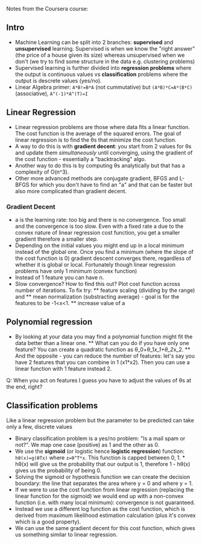 Notes from the Coursera course:

## Intro
* Machine Learning can be split into 2 branches: **supervised** and **unsupervised** learning. Supervised is when we know the "right answer" (the price of a house given its size) whereas unsupervised when we don't (we try to find some structure in the data e.g. clustering problems)
* Supervised learning is further divided into **regression problems** where the output is continuous values vs **classification** problems where the output is descrete values (yes/no).
* Linear Algebra primer: ```A*B!=B*A``` (not cummutative) but ```(A*B)*C=A*(B*C)``` (associative), ```A^(-1)*A^(T)=I```


## Linear Regression
* Linear regression problems are those where data fits a linear function. The cost function is the average of the squared errors. The goal of linear regression is to find the θs that minimize the cost function. 
* A way to do this is with **gradient decent**: you start from 2 values for θs and update them *simultaneously* until converging, using the gradient of the cost function - essentially a "backtracking" algo. 
* Another way to do this is by computing θs analytically but that has a complexity of O(n^3).
* Other more advanced methods are conjugate gradient, BFGS and L-BFGS for which you don't have to find an "a" and that can be  faster but also more complicated than gradient decent. 


### Gradient Decent
* a is the learning rate: too big and there is no convergence. Too small and the convergence is too slow. Even with a fixed rate a due to the convex nature of linear regression cost function, you get a smaller gradient therefore a smaller step.
* Depending on the initial values you might end up in a local minimum instead of the global one. Once you find a minimum (where the slope of the cost function is 0) gradient descent converges there, regardless of whether it is global or local. Fortunately though linear regression problems have only 1 minimum (convex function)
* Instead of 1 feature you can have n.
* Slow convergence? How to find this out? Plot cost function across number of iterations. To fix try:
** feature scaling (dividing by the range) and
** mean normalization (substracting average) - goal is for the features to be -1<x<1.
** increase value of a


## Polynomial regression
* By looking at your data you may find a polynomial function might fit the data better than a linear one. 
** What can you do if you have only one feature? You can create a quadratic function as θ_0+θ_1*x_1+θ_2*x_2.
** And the opposite - you can reduce the number of features: let's say you have 2 features that you can combine in 1 (x1*x2). Then you can use a linear function with 1 feature instead 2.

Q: When you act on features I guess you have to adjust the values of θs at the end, right?


## Classification problems
Like a linear regression problem but the parameter to be predicted can take only a few, discrete values 
* Binary classification problem is a yes/no problem: "Is a mail spam or not?". We map one case (positive) as 1 and the other as 0.
* We use the **sigmoid** (or logistic hence **logistic regression**) function: ```hθ(x)=g(θTx)``` where ```z=θ^T*x```. This function is capped between 0, 1. * hθ(x) will give us the probability that our output is 1, therefore 1 - hθ(x) gives us the probability of being 0.
* Solving the sigmoid or hypothesis function we can create the decision boundary: the line that separates the area where y = 0 and where y = 1.
* If we were to use the cost function from linear regression (replacing the linear function for the sigmoid) we would end up with a non-convex function (i.e. with many local minimum): convergence is not guaranteed.
* Instead we use a different log function as the cost function, which is derived from maximum likelihood estimation calculation (plus it's convex which is a good property).
* We can use the same gradient decent for this cost function, which gives us something similar to linear regression.

